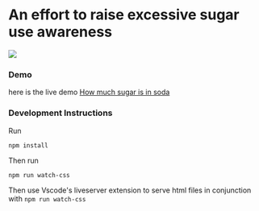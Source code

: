 # An effort to raise excessive sugar use awareness

![](https://lh3.googleusercontent.com/-ky_SrEt3Fns/W-BdUp2c2vI/AAAAAAAAAGM/VLPWVclotc8NfFJIPil4M-fzPOQDBMMkgCL0BGAYYCw/h719/4288973147452823458%253Faccount_id%253D1)

### Demo
here is the live demo [How much sugar is in soda](https://hooriahic.github.io/How-much-sugar-is-in-soda)

### Development Instructions
Run
```
npm install
```
Then run 
```
npm run watch-css
```
Then use Vscode's liveserver extension to serve html files in conjunction with ```npm run watch-css```
